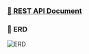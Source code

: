 ### [📌 REST API Document](https://docs.google.com/spreadsheets/d/1TeAeIDtzef-hDKOFdG06UFdos7LF6dbHVB4kgiGm3AY/edit#gid=0)


### 📌 ERD
![ERD](https://user-images.githubusercontent.com/48800281/184502879-87f6167e-6bf2-4026-8258-cc1355c596dd.png)

